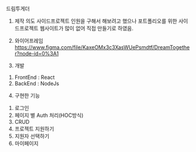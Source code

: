 드림투게더
1. 제작 의도
  사이드프로젝트 인원을 구해서 해보려고 했으나 포트폴리오를 위한 사이드프로젝트 웹사이트가 많이 없어 직접 만들기로 하였음. 

2. 와이어프레임
  https://www.figma.com/file/KaxeOMx3c3XasWUePsmdtf/DreamTogether?node-id=0%3A1

3. 개발
  1) FrontEnd : React
  2) BackEnd : NodeJs
  
4. 구현한 기능
  1) 로그인
  2) 페이지 별 Auth 처리(HOC방식)
  3) CRUD
  4) 프로젝트 지원하기 
  5) 지원자 선택하기
  6) 마이페이지
